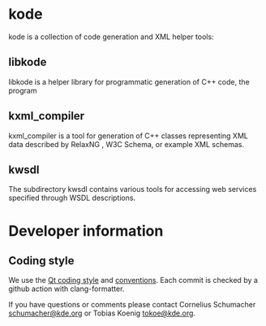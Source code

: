 # kode

kode is a collection of code generation and XML helper tools:

## libkode

libkode is a helper library for programmatic generation of C++ code, the program

## kxml_compiler

kxml_compiler  is a tool for generation of C++ classes representing XML data described by RelaxNG , W3C
Schema, or example XML schemas.

## kwsdl

The subdirectory kwsdl contains various tools for accessing web services
specified through WSDL descriptions.

# Developer information

## Coding style

We use the [Qt coding style](https://wiki.qt.io/Qt_Coding_Style) and [conventions](https://wiki.qt.io/Coding_Conventions). Each commit is checked by a github action with clang-formatter.


If you have questions or comments please contact Cornelius Schumacher
<schumacher@kde.org> or Tobias Koenig <tokoe@kde.org>.
